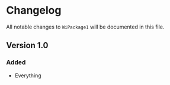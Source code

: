 # Changelog

All notable changes to `WiPackage1` will be documented in this file.

## Version 1.0

### Added
- Everything
